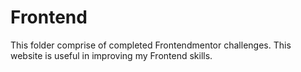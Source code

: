 # Frontend
This folder comprise of completed Frontendmentor challenges. This website is useful in improving my Frontend skills.
